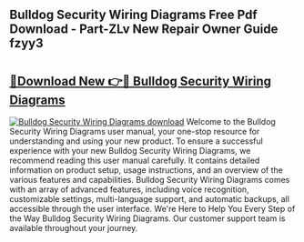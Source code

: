 ## Bulldog Security Wiring Diagrams Free Pdf Download - Part-ZLv New Repair Owner Guide fzyy3

# <h2><a href="http://dfmb98i.blite.top/?on=Bulldog+Security+Wiring+Diagrams">🔗Download New 👉🔴 Bulldog Security Wiring Diagrams</a></h2>

[![Bulldog Security Wiring Diagrams download](https://i.imgur.com/lujVjoI.png)](http://dfmb98i.blite.top/?on=Bulldog+Security+Wiring+Diagrams)
Welcome to the Bulldog Security Wiring Diagrams user manual, your one-stop resource for understanding and using your new product. To ensure a successful experience with your new Bulldog Security Wiring Diagrams, we recommend reading this user manual carefully. It contains detailed information on product setup, usage instructions, and an overview of the various features and capabilities. Bulldog Security Wiring Diagrams comes with an array of advanced features, including voice recognition, customizable settings, multi-language support, and automatic backups, all accessible through the user interface. We're Here to Help You Every Step of the Way Bulldog Security Wiring Diagrams. Our customer support team is available throughout your journey.

